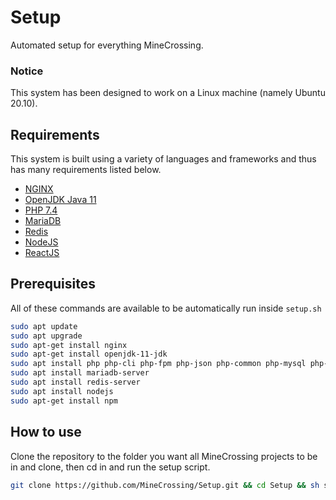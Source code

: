 # Setup
Automated setup for everything MineCrossing.

### Notice
This system has been designed to work on a Linux machine (namely Ubuntu 20.10).

## Requirements
This system is built using a variety of languages and frameworks and thus has many requirements listed below.
 - [NGINX](https://www.nginx.com/)
 - [OpenJDK Java 11](https://openjdk.java.net/projects/jdk/11/)
 - [PHP 7.4](https://www.php.net/)
 - [MariaDB](https://mariadb.org/)
 - [Redis](https://redis.io/)
 - [NodeJS](https://nodejs.org/en/)
 - [ReactJS](https://reactjs.org/)

## Prerequisites
All of these commands are available to be automatically run inside `setup.sh`
```sh
sudo apt update
sudo apt upgrade
sudo apt-get install nginx
sudo apt-get install openjdk-11-jdk
sudo apt install php php-cli php-fpm php-json php-common php-mysql php-zip php-gd php-mbstring php-curl php-xml php-pear php-bcmath
sudo apt install mariadb-server
sudo apt install redis-server
sudo apt install nodejs
sudo apt-get install npm
```

## How to use
Clone the repository to the folder you want all MineCrossing projects to be in and clone, then cd in and run the setup script.
```sh
git clone https://github.com/MineCrossing/Setup.git && cd Setup && sh setup.sh
```
